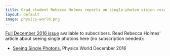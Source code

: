 ```yaml
---
title: Grad student Rebecca Holmes reports on single-photon vision research in Physics World
layout: default
image: physics-world.png
---
```


[Full December 2016 issue](http://blog.physicsworld.com/2016/12/01/from-penguins-to-photons-the-december-2016-issue-of-physics-world-is-now-out/) available to subscribers. Read Rebecca Holmes' article about seeing single photons here (no subscription needed):

* <a href="{{ site.baseurl }}/pdf/PWDec16Holmes.pdf">Seeing Single Photons</a>, Physics World December 2016